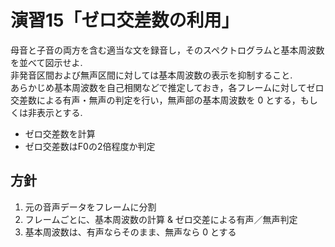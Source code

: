 # 演習15「ゼロ交差数の利用」
母音と子音の両方を含む適当な文を録音し，そのスペクトログラムと基本周波数を並べて図示せよ.  
非発音区間および無声区間に対しては基本周波数の表示を抑制すること.  
あらかじめ基本周波数を自己相関などで推定しておき，各フレームに対してゼロ交差数による有声・無声の判定を行い，無声部の基本周波数を 0 とする，もしくは非表示とする.

- ゼロ交差数を計算
- ゼロ交差数はF0の2倍程度か判定

## 方針
1. 元の音声データをフレームに分割
2. フレームごとに、基本周波数の計算 & ゼロ交差による有声／無声判定
3. 基本周波数は、有声ならそのまま、無声なら 0 とする